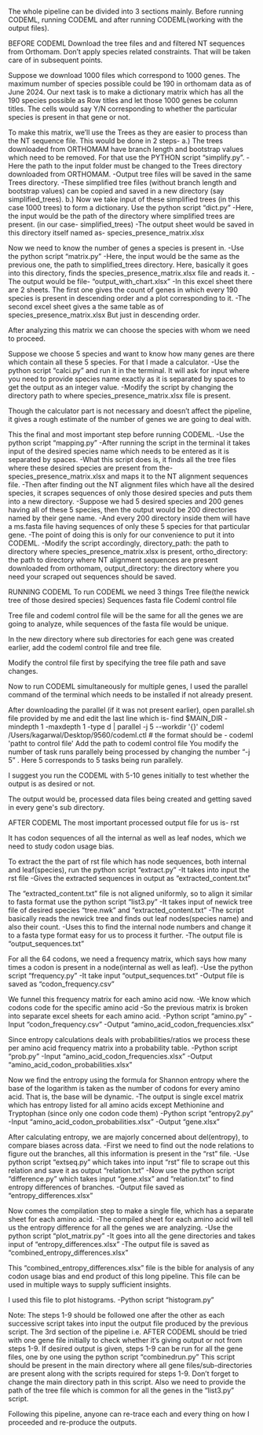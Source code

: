 The whole pipeline can be divided into 3 sections mainly. Before running CODEML, running CODEML and after running CODEML(working with the output files).

BEFORE CODEML
Download the tree files and and filtered NT sequences from Orthomam. Don’t apply species related constraints. That will be taken care of in subsequent points.

Suppose we download 1000 files which correspond to 1000 genes. The maximum number of species possible could be 190 in orthomam data as of June 2024. Our next task is to make a dictionary matrix which has all the 190 species possible as Row titles and let those 1000 genes be column titles. The cells would say Y/N corresponding to whether the particular species is present in that gene or not.

To make this matrix, we’ll use the Trees as they are easier to process than the NT sequence file. This would be done in 2 steps-
a.) The trees downloaded from ORTHOMAM have branch length and bootstrap values which need to be removed. For that use the PYTHON script “simplify.py”.
-Here the path to the input folder must be changed to the Trees directory downloaded from ORTHOMAM.
-Output tree files will be saved in the same Trees directory.
-These simplified tree files (without branch length and bootstrap values) can be copied and saved in a new directory (say simplified_trees).
b.) Now we take input of these simplified trees (in this case 1000 trees) to form a dictionary. Use the python script “dict.py”
-Here, the input would be the path of the directory where simplified trees are present. (in our case- simplified_trees)
-The output sheet would be saved in this directory itself named as- species_presence_matrix.xlsx

Now we need to know the number of genes a species is present in.
-Use the python script “matrix.py”
-Here, the input would be the same as the previous one, the path to simplified_trees directory. Here, basically it goes into this directory, finds the species_presence_matrix.xlsx file and reads it.
-The output would be file- “output_with_chart.xlsx”
-In this excel sheet there are 2 sheets. The first one gives the count of genes in which every 190 species is present in descending order and a plot corresponding to it.
-The second excel sheet gives a the same table as of species_presence_matrix.xlsx
But just in descending order.

After analyzing this matrix we can choose the species with whom we need to proceed.

Suppose we choose 5 species and want to know how many genes are there which contain all these 5 species. For that I made a calculator.
-Use the python script “calci.py” and run it in the terminal. It will ask for input where you need to provide species name exactly as it is separated by spaces to get the output as an integer value.
-Modify the script by changing the directory path to where species_presence_matrix.xlsx file is present.

Though the calculator part is not necessary and doesn’t affect the pipeline, it gives a rough estimate of the number of genes we are going to deal with.

This the final and most important step before running CODEML.
-Use the python script “mapping.py”
-After running the script in the terminal it takes input of the desired species name which needs to be entered as it is separated by spaces.
-What this script does is, it finds all the tree files where these desired species are present from the- species_presence_matrix.xlsx and maps it to the NT alignment sequences file.
-Then after finding out the NT alignment files which have all the desired species, it scrapes sequences of only those desired species and puts them into a new directory.
-Suppose we had 5 desired species and 200 genes having all of these 5 species, then the output would be 200 directories named by their gene name.
-And every 200 directory inside them will have a ms.fasta file having sequences of only these 5 species for that particular gene.
-The point of doing this is only for our convenience to put it into CODEML.
-Modify the script accordingly, directory_path: the path to directory where species_presence_matrix.xlsx is present, ortho_directory: the path to directory where NT alignment sequences are present downloaded from orthomam, output_directory: the directory where you need your scraped out sequences should be saved.



 RUNNING CODEML
To run CODEML we need 3 things
Tree file(the newick tree of those desired species)
Sequences fasta file
Codeml control file

Tree file and codeml control file will be the same for all the genes we are going to analyze, while sequences of the fasta file would be unique.

In the new directory where sub directories for each gene was created earlier, add the codeml control file and tree file. 

Modify the control file first by specifying the tree file path and save changes.

Now to run CODEML simultaneously for multiple genes, I used the parallel command of the terminal which needs to be installed if not already present.

After downloading the parallel (if it was not present earlier), open parallel.sh file provided by me and edit the last line which is- 
find $MAIN_DIR -mindepth 1 -maxdepth 1 -type d | parallel -j 5 --workdir '{}' codeml /Users/kagarwal/Desktop/9560/codeml.ctl # the format should be - codeml 'patht to control file'
Add the path to codeml control file
You modify the number of task runs parallely being processed by changing the number “-j 5” . Here 5 corresponds to 5 tasks being run parallely.

I suggest you run the CODEML with 5-10 genes initially to test whether the output is as desired or not.

The output would be, processed data files being created and getting saved in every gene's sub directory.

AFTER CODEML
The most important processed output file for us is- rst

It has codon sequences of all the internal as well as leaf nodes, which we need to study codon usage bias.

 To extract the the part of rst file which has node sequences, both internal and leaf(species), run the python script “extract.py”
-It takes into input the rst file
-Gives the extracted sequences in output as “extracted_content.txt”

The “extracted_content.txt” file is not aligned uniformly, so to align it similar to fasta format use the python script “list3.py”
-It takes input of newick tree file of desired species “tree.nwk” and “extracted_content.txt”
-The script basically reads the newick tree and finds out leaf nodes(species name) and also their count.
-Uses this to find the internal node numbers and change it to a fasta type format easy for us to process it further.
-The output file is “output_sequences.txt”

For all the 64 codons, we need a frequency matrix, which says how many times a codon is present in a node(internal as well as leaf).
-Use the python script “frequency.py”
-It take input “output_sequences.txt”
-Output file is saved as “codon_frequency.csv”

We funnel this frequency matrix for each amino acid now.
-We know which codons code for the specific amino acid
-So the previous matrix is broken into separate excel sheets for each amino acid.
-Python script “amino.py”
-Input “codon_frequency.csv”
-Output “amino_acid_codon_frequencies.xlsx”

Since entropy calculations deals with probabilities/ratios we process these per amino acid frequency matrix into a probability table.
-Python script “prob.py”
-Input  “amino_acid_codon_frequencies.xlsx”
-Output  “amino_acid_codon_probabilities.xlsx”

Now we find the entropy using the formula for Shannon entropy where the base of the logarithm is taken as the number of codons for every amino acid. That is,  the base will be dynamic.
-The output is single excel matrix which has entropy listed for all amino acids except Methionine and Tryptophan (since only one codon code them)
-Python script “entropy2.py”
-Input “amino_acid_codon_probabilities.xlsx”
-Output “gene.xlsx”

After calculating entropy, we are majorly concerned about del(entropy), to compare biases across data.
-First we need to find out the node relations to figure out the branches, all this information is present in the “rst” file.
-Use python script “extseq.py” which takes into input “rst” file to scrape out this relation and save it as output “relation.txt”
-Now use the python script “difference.py” which takes input “gene.xlsx” and “relation.txt” to find entropy differences of branches.
-Output file saved as “entropy_differences.xlsx”

Now comes the compilation step to make a single file, which has a separate sheet for each amino acid.
-The compiled sheet for each amino acid will tell us the entropy difference for all the genes we are analyzing.
-Use the python script “plot_matrix.py”
-It goes into all the gene directories and takes input of “entropy_differences.xlsx”
-The output file is saved as “combined_entropy_differences.xlsx”

This “combined_entropy_differences.xlsx” file is the bible for analysis of any codon usage bias and end product of this long pipeline. This file can be used in multiple ways to supply sufficient insights.

I used this file to plot histograms.
-Python script “histogram.py”

Note: 
The steps 1-9 should be followed one after the other as each successive script takes into input the output file produced by the previous script.
The 3rd section of the pipeline i.e. AFTER CODEML should be tried with one gene file initially to check whether it’s giving output or not from steps 1-9.
If desired output is given, steps 1-9 can be run for all the gene files, one by one using the python script “combinedrun.py”
This script should be present in the main directory where all gene files/sub-directories are present along with the scripts required for steps 1-9.
Don’t forget to change the main directory path in this script.
Also we need to provide the path of the tree file which is common for all the genes in the “list3.py” script.

Following this pipeline, anyone can re-trace each and every thing on how 
I proceeded and re-produce the outputs.


